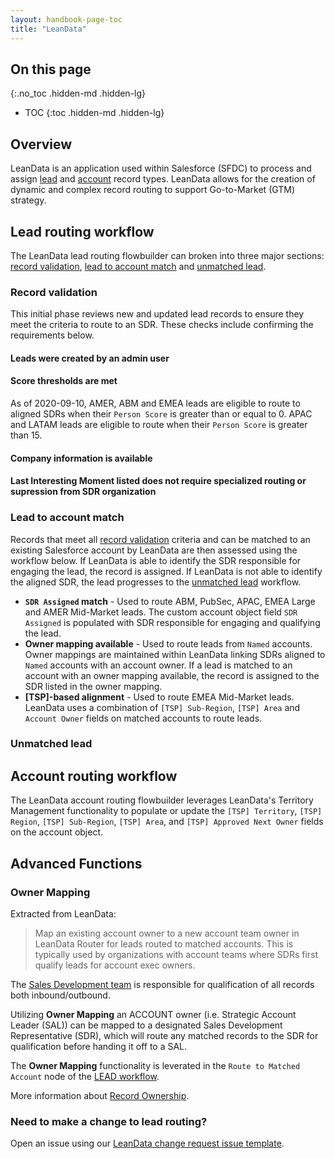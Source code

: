 ```yaml
---
layout: handbook-page-toc
title: "LeanData"
---
```


## On this page
{:.no_toc .hidden-md .hidden-lg}

- TOC
{:toc .hidden-md .hidden-lg}

## Overview     
LeanData is an application used within Salesforce (SFDC) to process and assign [lead](#lead-routing-workflow) and [account](#account-routing-workflow) record types. LeanData allows for the creation of dynamic and complex record routing to support Go-to-Market (GTM) strategy.  

## Lead routing workflow
The LeanData lead routing flowbuilder can broken into three major sections: [record validation](#record-validation), [lead to account match](#lead-to-account-match) and [unmatched lead](#unmatched-lead). 

### Record validation
This initial phase reviews new and updated lead records to ensure they meet the criteria to route to an SDR. These checks include confirming the requirements below.
#### Leads were created by an admin user
#### Score thresholds are met
As of 2020-09-10, AMER, ABM and EMEA leads are eligible to route to aligned SDRs when their `Person Score` is greater than or equal to 0. APAC and LATAM leads are eligible to route when their `Person Score` is greater than 15.   
#### Company information is available
#### Last Interesting Moment listed does not require specialized routing or supression from SDR organization

### Lead to account match
Records that meet all [record validation](#record-validation) criteria and can be matched to an existing Salesforce account by LeanData are then assessed using the workflow below. If LeanData is able to identify the SDR responsible for engaging the lead, the record is assigned. If LeanData is not able to identify the aligned SDR, the lead progresses to the [unmatched lead](#unmatched-lead) workflow.
- **`SDR Assigned` match** - Used to route ABM, PubSec, APAC, EMEA Large and AMER Mid-Market leads. The custom account object field `SDR Assigned` is populated with SDR responsible for engaging and qualifying the lead.
- **Owner mapping available** - Used to route leads from `Named` accounts. Owner mappings are maintained within LeanData linking SDRs aligned to `Named` accounts with an account owner. If a lead is matched to an account with an owner mapping available, the record is assigned to the SDR listed in the owner mapping.
- **[TSP]-based alignment** - Used to route EMEA Mid-Market leads. LeanData uses a combination of `[TSP] Sub-Region`, `[TSP] Area` and `Account Owner` fields on matched accounts to route leads.

### Unmatched lead


## Account routing workflow
The LeanData account routing flowbuilder leverages LeanData's Territory Management functionality to populate or update the `[TSP] Territory`, `[TSP] Region`, `[TSP] Sub-Region`, `[TSP] Area`, and `[TSP] Approved Next Owner` fields on the account object.

## Advanced Functions  

### Owner Mapping

Extracted from LeanData:  
> Map an existing account owner to a new account team owner in LeanData Router for leads routed to matched accounts. This is typically used by organizations with account teams where SDRs first qualify leads for account exec owners.

The [Sales Development team](/handbook/marketing/revenue-marketing/sdr/) is responsible for qualification of all records both inbound/outbound.   

Utilizing **Owner Mapping** an ACCOUNT owner (i.e. Strategic Account Leader (SAL)) can be mapped to a designated Sales Development Representative (SDR), which will route any matched records to the SDR for qualification before handing it off to a SAL.   

The **Owner Mapping** functionality is leverated in the `Route to Matched Account` node of the [LEAD workflow](#lead-workflow).  

More information about [Record Ownership](/handbook/business-ops/resources/#record-ownership). 

### Need to make a change to lead routing? 
Open an issue using our [LeanData change request issue template](https://gitlab.com/gitlab-com/marketing/marketing-operations/-/issues/new?issuable_template=leandata_change_sdralignment).